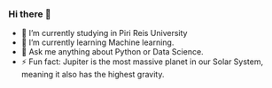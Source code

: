 ### Hi there 👋

- 🔭 I’m currently studying in Piri Reis University
- 🌱 I’m currently learning Machine learning.
- 💬 Ask me anything about Python or Data Science.
- ⚡ Fun fact: Jupiter is the most massive planet in our Solar System, meaning it also has the highest gravity.

